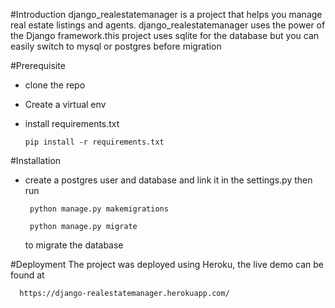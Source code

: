 #Introduction
django_realestatemanager is a project that helps you manage real estate listings and agents. django_realestatemanager uses the             power of the Django framework.this project uses sqlite for the database but you can easily switch to mysql or postgres before             migration

#Prerequisite
 - clone the repo
 - Create a virtual env <br>
 - install requirements.txt <br>        
        
       pip install -r requirements.txt
        
  
  
#Installation
- create a postgres user and database and link it in the settings.py then run
    
       python manage.py makemigrations
        
       python manage.py migrate 
    
   to migrate the database 
   
#Deployment
The project was deployed using Heroku, the live demo can be found at 

      https://django-realestatemanager.herokuapp.com/

  
